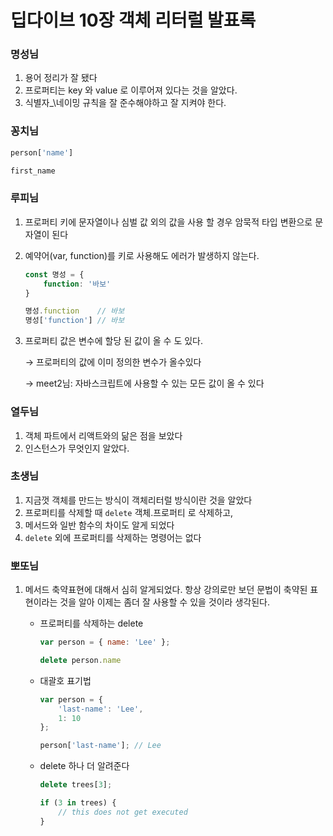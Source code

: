 # 딥다이브 10장 객체 리터럴 발표록

### 명성님

1. 용어 정리가 잘 됐다
2. 프로퍼티는 key 와 value 로 이루어져 있다는 것을 알았다.
3. 식별자_\네이밍 규칙을 잘 준수해야하고 잘 지켜야 한다.

### 꽁치님

```jsx
person['name']

first_name
```

### 루피님

1. 프로퍼티 키에 문자열이나 심벌 값 외의 값을 사용 할 경우 암묵적 타입 변환으로 문자열이 된다
2. 예약어(var, function)를 키로 사용해도 에러가 발생하지 않는다.
    
    ```jsx
    const 명성 = {
    	function: '바보'
    }
    
    명성.function    // 바보
    명성['function'] // 바보
    ```
    
3. 프로퍼티 값은 변수에 할당 된 값이 올 수 도 있다.
    
    → 프로퍼티의 값에 이미 정의한 변수가 올수있다
    
    → meet2님: 자바스크립트에 사용할 수 있는 모든 값이 올 수 있다
    

### 열두님

1. 객체 파트에서 리액트와의 닮은 점을 보았다
2. 인스턴스가 무엇인지 알았다.

### 초생님

1. 지금껏 객체를 만드는 방식이 객체리터럴 방식이란 것을 알았다
2. 프로퍼티를 삭제할 때 `delete` 객체.프로퍼티 로 삭제하고,
3. 메서드와 일반 함수의 차이도 알게 되었다
4. `delete` 외에 프로퍼티를 삭제하는 명령어는 없다

### 뽀또님

1. 메서드 축약표현에 대해서 심히 알게되었다. 항상 강의로만 보던 문법이 축약된 표현이라는 것을 알아 이제는 좀더 잘 사용할 수 있을 것이라 생각된다. 
    - 프로퍼티를 삭제하는 delete
        
        ```jsx
        var person = { name: 'Lee' }; 
        
        delete person.name  
        ```
        
    - 대괄호 표기법
        
        ```jsx
        var person = { 
        	'last-name': 'Lee', 
        	1: 10 
        }; 
        
        person['last-name']; // Lee
        ```
        
    - delete 하나 더 알려준다
        
        ```jsx
        delete trees[3];
        
        if (3 in trees) { 
        	// this does not get executed 
        }
        ```